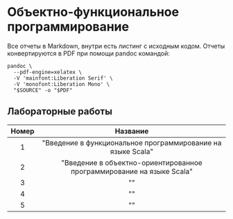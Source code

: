 # Объектно-функциональное программирование 

Все отчеты в Markdown, внутри есть листинг с исходным кодом.
Отчеты конвертируются в PDF при помощи pandoc командой:
```
pandoc \
  --pdf-engine=xelatex \
  -V 'mainfont:Liberation Serif' \
  -V 'monofont:Liberation Mono' \
  "$SOURCE" -o "$PDF"
```

## Лабораторные работы

| Номер         | Название      | 
|:-------------:|:-------------:| 
| 1             | "Введение в функциональное программирование на языке Scala" | 
| 2             | "Введение в объектно-ориентированное программирование на языке Scala" | 
| 3             | "" | 
| 4             | "" | 
| 5             | "" | 



